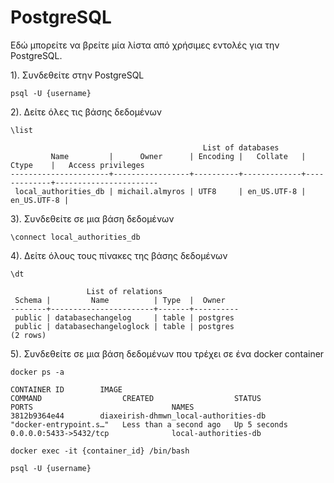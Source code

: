 # PostgreSQL

Εδώ μπορείτε να βρείτε μία λίστα από χρήσιμες εντολές για την PostgreSQL.

1). Συνδεθείτε στην PostgreSQL

```
psql -U {username}
```

2). Δείτε όλες τις βάσης δεδομένων

```
\list
```

```
                                           List of databases
         Name         |      Owner      | Encoding |   Collate   |    Ctype    |   Access privileges   
----------------------+-----------------+----------+-------------+-------------+----------------------- 
 local_authorities_db | michail.almyros | UTF8     | en_US.UTF-8 | en_US.UTF-8 |  
```

3). Συνδεθείτε σε μια βάση δεδομένων

```
\connect local_authorities_db
```

4). Δείτε όλους τους πίνακες της βάσης δεδομένων

```
\dt
```

```
                 List of relations
 Schema |         Name          | Type  |  Owner   
--------+-----------------------+-------+----------
 public | databasechangelog     | table | postgres
 public | databasechangeloglock | table | postgres
(2 rows)

```

5). Συνδεθείτε σε μια βάση δεδομένων που τρέχει σε ένα docker container

```
docker ps -a
```

```
CONTAINER ID        IMAGE                                                   COMMAND                  CREATED                  STATUS              PORTS                               NAMES
3812b9364e44        diaxeirish-dhmwn_local-authorities-db                   "docker-entrypoint.s…"   Less than a second ago   Up 5 seconds        0.0.0.0:5433->5432/tcp              local-authorities-db
```

```
docker exec -it {container_id} /bin/bash
```

```
psql -U {username}
```